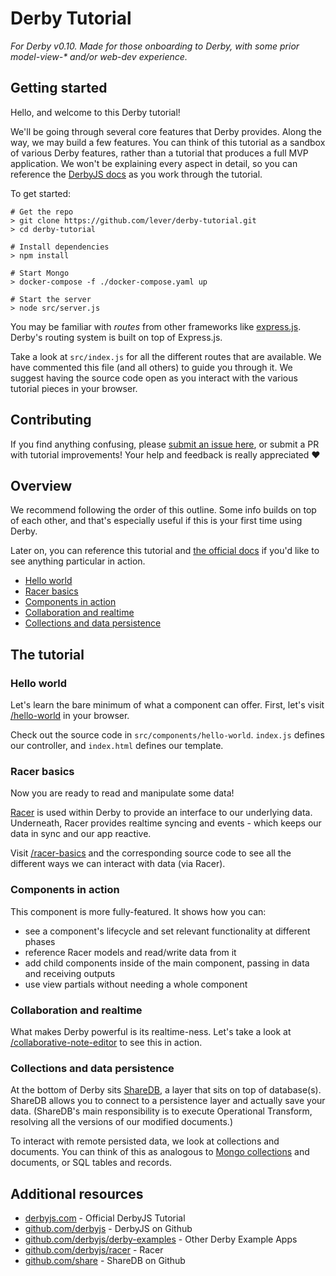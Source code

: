 # Derby Tutorial

_For Derby v0.10. Made for those onboarding to Derby, with some prior model-view-* and/or web-dev experience._

## Getting started

Hello, and welcome to this Derby tutorial!

We'll be going through several core features that Derby provides. Along the way, we may build a few features. You can think of this tutorial as a sandbox of various Derby features, rather than a tutorial that produces a full MVP application. We won't be explaining every aspect in detail, so you can reference the [DerbyJS docs](https://derbyjs.com/docs/derby-0.10) as you work through the tutorial.

To get started:

```shell
# Get the repo
> git clone https://github.com/lever/derby-tutorial.git
> cd derby-tutorial

# Install dependencies
> npm install

# Start Mongo
> docker-compose -f ./docker-compose.yaml up

# Start the server
> node src/server.js
```

You may be familiar with *routes* from other frameworks like [express.js](https://expressjs.com). Derby's routing system is built on top of Express.js.

Take a look at `src/index.js` for all the different routes that are available. We have commented this file (and all others) to guide you through it. We suggest having the source code open as you interact with the various tutorial pieces in your browser.

## Contributing

If you find anything confusing, please [submit an issue here](https://github.com/lever/derby-tutorial/issues), or submit a PR with tutorial improvements! Your help and feedback is really appreciated :heart:

## Overview

We recommend following the order of this outline. Some info builds on top of each other, and that's especially useful if this is your first time using Derby.

Later on, you can reference this tutorial and [the official docs](https://derbyjs.com/) if you'd like to see anything particular in action.

* [Hello world](#hello-world)
* [Racer basics](#racer-basics)
* [Components in action](#components-in-action)
* [Collaboration and realtime](#collaboration-and-realtime)
* [Collections and data persistence](#collections-and-data-persistence)

## The tutorial

### Hello world

Let's learn the bare minimum of what a component can offer. First, let's visit
[/hello-world](http://localhost:3456/hello-world) in your browser.

Check out the source code in `src/components/hello-world`. `index.js` defines our controller, and `index.html` defines our template.

### Racer basics

Now you are ready to read and manipulate some data!

[Racer](https://derbyjs.com/docs/derby-0.10/models) is used within Derby to provide an interface to our underlying data. Underneath, Racer provides realtime syncing and events - which keeps our data in sync and our app reactive.

Visit [/racer-basics](http://localhost:3456/racer-basics) and the corresponding source code to see all the different ways we can interact with data (via Racer).

### Components in action

This component is more fully-featured. It shows how you can:

* see a component's lifecycle and set relevant functionality at different phases
* reference Racer models and read/write data from it
* add child components inside of the main component, passing in data and receiving outputs
* use view partials without needing a whole component

<!-- TODO 11/18/18: Might be better to break this into smaller subsections -->

### Collaboration and realtime

What makes Derby powerful is its realtime-ness. Let's take a look at [/collaborative-note-editor](http://localhost:3456/collaborative-note-editor) to see this in action.

### Collections and data persistence

At the bottom of Derby sits [ShareDB](https://github.com/share/sharedb), a layer that sits on top of database(s). ShareDB allows you to connect to a persistence layer and actually save your data. (ShareDB's main responsibility is to execute Operational Transform, resolving all the versions of our modified documents.)

To interact with remote persisted data, we look at collections and documents. You can think of this as analogous to [Mongo collections](https://docs.mongodb.com/manual/core/databases-and-collections/#collections) and documents, or SQL tables and records.

<!-- TODO 11/18/18: Reference how this is done on the server -->

## Additional resources

- [derbyjs.com](https://derbyjs.com/) - Official DerbyJS Tutorial
- [github.com/derbyjs](https://github.com/derbyjs/) - DerbyJS on Github
- [github.com/derbyjs/derby-examples](https://github.com/derbyjs/derby-examples) - Other Derby Example Apps
- [github.com/derbyjs/racer](https://github.com/derbyjs/racer/) - Racer
- [github.com/share](https://github.com/share/) - ShareDB on Github
